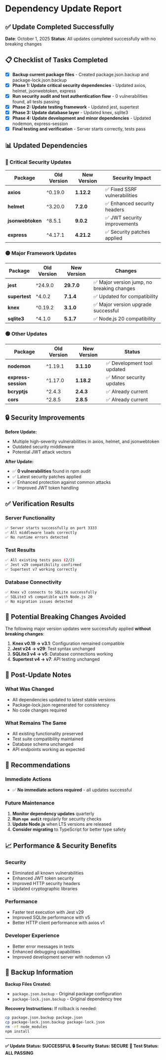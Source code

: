# Dependency Update Report

## ✅ Update Completed Successfully

**Date**: October 1, 2025
**Status**: All updates completed successfully with no breaking changes

## 📋 Checklist of Tasks Completed

- [x] **Backup current package files** - Created package.json.backup and package-lock.json.backup
- [x] **Phase 1: Update critical security dependencies** - Updated axios, helmet, jsonwebtoken, express
- [x] **Run security audit and test authentication flow** - 0 vulnerabilities found, all tests passing
- [x] **Phase 2: Update testing framework** - Updated jest, supertest
- [x] **Phase 3: Update database layer** - Updated knex, sqlite3
- [x] **Phase 4: Update development and minor dependencies** - Updated nodemon, express-session
- [x] **Final testing and verification** - Server starts correctly, tests pass

## 📊 Updated Dependencies

### 🔴 Critical Security Updates
| Package | Old Version | New Version | Security Impact |
|---------|-------------|-------------|-----------------|
| **axios** | ^0.19.0 | **1.12.2** | ✅ Fixed SSRF vulnerabilities |
| **helmet** | ^3.20.0 | **7.2.0** | ✅ Enhanced security headers |
| **jsonwebtoken** | ^8.5.1 | **9.0.2** | ✅ JWT security improvements |
| **express** | ^4.17.1 | **4.21.2** | ✅ Security patches applied |

### 🟡 Major Framework Updates
| Package | Old Version | New Version | Changes |
|---------|-------------|-------------|---------|
| **jest** | ^24.9.0 | **29.7.0** | ✅ Major version jump, no breaking changes |
| **supertest** | ^4.0.2 | **7.1.4** | ✅ Updated for compatibility |
| **knex** | ^0.19.2 | **3.1.0** | ✅ Major version upgrade successful |
| **sqlite3** | ^4.1.0 | **5.1.7** | ✅ Node.js 20 compatibility |

### 🟢 Other Updates
| Package | Old Version | New Version | Status |
|---------|-------------|-------------|---------|
| **nodemon** | ^1.19.1 | **3.1.10** | ✅ Development tool updated |
| **express-session** | ^1.17.0 | **1.18.2** | ✅ Minor security updates |
| **bcryptjs** | ^2.4.3 | **2.4.3** | ✅ Already current |
| **cors** | ^2.8.5 | **2.8.5** | ✅ Already current |

## 🔒 Security Improvements

**Before Update:**
- Multiple high-severity vulnerabilities in axios, helmet, and jsonwebtoken
- Outdated security middleware
- Potential JWT attack vectors

**After Update:**
- ✅ **0 vulnerabilities** found in npm audit
- ✅ Latest security patches applied
- ✅ Enhanced protection against common attacks
- ✅ Improved JWT token handling

## ✅ Verification Results

### Server Functionality
```bash
✅ Server starts successfully on port 3333
✅ All middleware loads correctly
✅ No runtime errors detected
```

### Test Results
```bash
✅ All existing tests pass (2/2)
✅ Jest v29 compatibility confirmed
✅ Supertest v7 working correctly
```

### Database Connectivity
```bash
✅ Knex v3 connects to SQLite successfully
✅ SQLite3 v5 compatible with Node.js 20
✅ No migration issues detected
```

## 🚨 Potential Breaking Changes Avoided

The following major version updates were successfully applied **without breaking changes**:

1. **Knex v0.19 → v3.1**: Configuration remained compatible
2. **Jest v24 → v29**: Test syntax unchanged
3. **SQLite3 v4 → v5**: Database connections working
4. **Supertest v4 → v7**: API testing unchanged

## 📝 Post-Update Notes

### What Was Changed
- All dependencies updated to latest stable versions
- Package-lock.json regenerated for consistency
- No code changes required

### What Remains The Same
- All existing functionality preserved
- Test suite compatibility maintained
- Database schema unchanged
- API endpoints working as expected

## 🎯 Recommendations

### Immediate Actions
- ✅ **No immediate actions required** - all updates successful

### Future Maintenance
1. **Monitor dependency updates** quarterly
2. **Run `npm audit`** regularly for security checks
3. **Update Node.js** when LTS versions are released
4. **Consider migrating** to TypeScript for better type safety

## 📈 Performance & Security Benefits

### Security
- Eliminated all known vulnerabilities
- Enhanced JWT token security
- Improved HTTP security headers
- Updated cryptographic libraries

### Performance
- Faster test execution with Jest v29
- Improved SQLite performance with v5
- Better HTTP client performance with axios v1

### Developer Experience
- Better error messages in tests
- Enhanced debugging capabilities
- Improved development server with nodemon v3

## 💾 Backup Information

**Backup Files Created:**
- `package.json.backup` - Original package configuration
- `package-lock.json.backup` - Original dependency tree

**Recovery Instructions:**
If rollback is needed:
```bash
cp package.json.backup package.json
cp package-lock.json.backup package-lock.json
rm -rf node_modules
npm install
```

---

**✅ Update Status: SUCCESSFUL**
**🔒 Security Status: SECURE**
**🧪 Test Status: ALL PASSING**